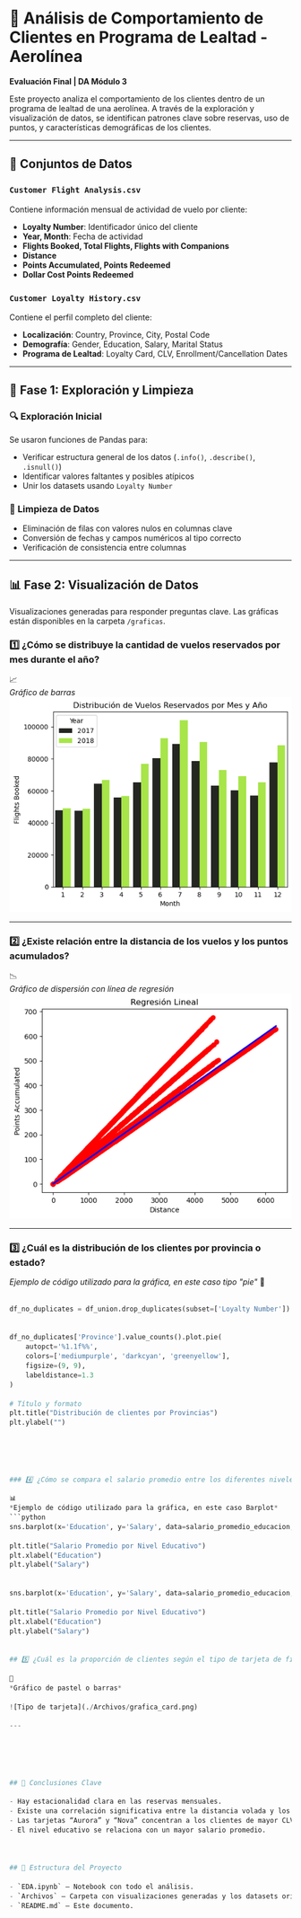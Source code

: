 # 🧠 Análisis de Comportamiento de Clientes en Programa de Lealtad - Aerolínea

**Evaluación Final | DA Módulo 3**

Este proyecto analiza el comportamiento de los clientes dentro de un programa de lealtad de una aerolínea. A través de la exploración y visualización de datos, se identifican patrones clave sobre reservas, uso de puntos, y características demográficas de los clientes.

---

## 📁 Conjuntos de Datos

### `Customer Flight Analysis.csv`
Contiene información mensual de actividad de vuelo por cliente:
- **Loyalty Number**: Identificador único del cliente
- **Year, Month**: Fecha de actividad
- **Flights Booked, Total Flights, Flights with Companions**
- **Distance**
- **Points Accumulated, Points Redeemed**
- **Dollar Cost Points Redeemed**

### `Customer Loyalty History.csv`
Contiene el perfil completo del cliente:
- **Localización**: Country, Province, City, Postal Code
- **Demografía**: Gender, Education, Salary, Marital Status
- **Programa de Lealtad**: Loyalty Card, CLV, Enrollment/Cancellation Dates

---

## 🧪 Fase 1: Exploración y Limpieza

### 🔍 Exploración Inicial
Se usaron funciones de Pandas para:
- Verificar estructura general de los datos (`.info()`, `.describe()`, `.isnull()`)
- Identificar valores faltantes y posibles atípicos
- Unir los datasets usando `Loyalty Number`

### 🧹 Limpieza de Datos
- Eliminación de filas con valores nulos en columnas clave
- Conversión de fechas y campos numéricos al tipo correcto
- Verificación de consistencia entre columnas

---

## 📊 Fase 2: Visualización de Datos

Visualizaciones generadas para responder preguntas clave. Las gráficas están disponibles en la carpeta `/graficas`.

### 1️⃣ ¿Cómo se distribuye la cantidad de vuelos reservados por mes durante el año?

📈  
*Gráfico de barras*  
![Distribución mensual de vuelos](Archivos/grafica_distribucion_reservas_mes.png)


---

### 2️⃣ ¿Existe relación entre la distancia de los vuelos y los puntos acumulados?

📉  
*Gráfico de dispersión con línea de regresión*  
![Distancia vs Puntos](Archivos/grafica_linea_regresion.png)

---

### 3️⃣ ¿Cuál es la distribución de los clientes por provincia o estado?
*Ejemplo de código utilizado para la gráfica, en este caso tipo "pie"*
📍  
```python

df_no_duplicates = df_union.drop_duplicates(subset=['Loyalty Number'])


df_no_duplicates['Province'].value_counts().plot.pie(
    autopct='%1.1f%%', 
    colors=['mediumpurple', 'darkcyan', 'greenyellow'], 
    figsize=(9, 9),         
    labeldistance=1.3       
)

# Título y formato
plt.title("Distribución de clientes por Provincias")
plt.ylabel("")  





### 4️⃣ ¿Cómo se compara el salario promedio entre los diferentes niveles educativos?

📊  
*Ejemplo de código utilizado para la gráfica, en este caso Barplot* 
```python
sns.barplot(x='Education', y='Salary', data=salario_promedio_educacion, palette='viridis')

plt.title("Salario Promedio por Nivel Educativo")
plt.xlabel("Education")
plt.ylabel("Salary")


sns.barplot(x='Education', y='Salary', data=salario_promedio_educacion, palette='viridis')

plt.title("Salario Promedio por Nivel Educativo")
plt.xlabel("Education")
plt.ylabel("Salary")


## 5️⃣ ¿Cuál es la proporción de clientes según el tipo de tarjeta de fidelidad?

🥇  
*Gráfico de pastel o barras*  

![Tipo de tarjeta](./Archivos/grafica_card.png)

---





## 📌 Conclusiones Clave

- Hay estacionalidad clara en las reservas mensuales.
- Existe una correlación significativa entre la distancia volada y los puntos acumulados.
- Las tarjetas “Aurora” y “Nova” concentran a los clientes de mayor CLV.
- El nivel educativo se relaciona con un mayor salario promedio.



## 📁 Estructura del Proyecto

- `EDA.ipynb` – Notebook con todo el análisis.
- `Archivos` – Carpeta con visualizaciones generadas y los datasets originales.
- `README.md` – Este documento.

